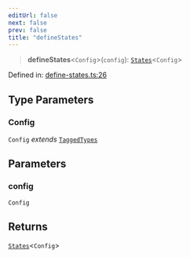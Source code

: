 ```yaml
---
editUrl: false
next: false
prev: false
title: "defineStates"
---
```


> **defineStates**\<`Config`\>(`config`): [`States`](/docs/src/content/docs/reference/type-aliases/states/)\<`Config`\>

Defined in: [define-states.ts:26](https://github.com/WinstonFassett/matchina/blob/2d22b2187dda803854f54b63fe09d04bd833387d/src/define-states.ts#L26)

## Type Parameters

### Config

`Config` *extends* [`TaggedTypes`](/docs/src/content/docs/reference/type-aliases/taggedtypes/)

## Parameters

### config

`Config`

## Returns

[`States`](/docs/src/content/docs/reference/type-aliases/states/)\<`Config`\>
